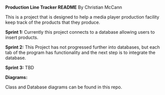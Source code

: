**Production Line Tracker README**
By Christian McCann

This is a project that is designed to help a media player production facility keep track of the products that they produce.

**Sprint 1:**
Currently this project connects to a database allowing users to insert products.

**Sprint 2:**
This Project has not progressed further into databases, but each tab of the program has functionality and the next step is to integrate the database.

**Sprint 3:**
TBD

**Diagrams:**

Class and Database diagrams can be found in this repo.

